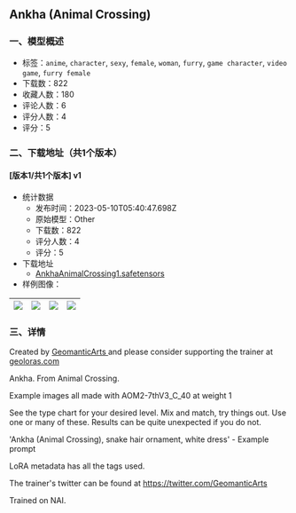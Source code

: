 ## Ankha (Animal Crossing)
### 一、模型概述

- 标签：`anime`, `character`, `sexy`, `female`, `woman`, `furry`, `game character`, `video game`, `furry female`
- 下载数：822
- 收藏人数：180
- 评论人数：6
- 评分人数：4
- 评分：5

### 二、下载地址（共1个版本）

#### [版本1/共1个版本] v1

- 统计数据
  - 发布时间：2023-05-10T05:40:47.698Z
  - 原始模型：Other
  - 下载数：822
  - 评分人数：4
  - 评分：5
- 下载地址
  - [AnkhaAnimalCrossing1.safetensors](https://civitai.com/api/download/models/66892)
- 样例图像：

| <img src="https://image.civitai.com/xG1nkqKTMzGDvpLrqFT7WA/1cadf281-180f-453f-b155-bc800bdb035d/width=450/743107.jpeg" /> | <img src="https://image.civitai.com/xG1nkqKTMzGDvpLrqFT7WA/4ea24fc8-abae-4683-acae-ff0738560bc9/width=450/743108.jpeg" /> | <img src="https://image.civitai.com/xG1nkqKTMzGDvpLrqFT7WA/6641feaf-8fcf-47d9-bf34-55ebc93ef65d/width=450/743109.jpeg" /> | <img src="https://image.civitai.com/xG1nkqKTMzGDvpLrqFT7WA/83355585-8b7e-4e38-8766-882848074b46/width=450/743110.jpeg" /> |
| ---- | ---- | ---- | ---- |


### 三、详情
<p>Created by <a target="_blank" rel="ugc" href="https://www.fiverr.com/geomanticarts/create-a-lora-of-your-choice">GeomanticArts </a>and please consider supporting the trainer at <a target="_blank" rel="ugc" href="http://geoloras.com">geoloras.com</a></p><p>Ankha. From Animal Crossing.</p><p>Example images all made with AOM2-7thV3_C_40 at weight 1</p><p>See the type chart for your desired level. Mix and match, try things out. Use one or many of these. Results can be quite unexpected if you do not.</p><p>'Ankha (Animal Crossing), snake hair ornament, white dress' - Example prompt</p><p>LoRA metadata has all the tags used.</p><p>The trainer's twitter can be found at <a target="_blank" rel="ugc" href="https://twitter.com/GeomanticArts">https://twitter.com/GeomanticArts</a></p><p>Trained on NAI.</p>